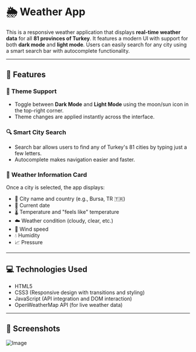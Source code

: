 # 🌦️ Weather App

This is a responsive weather application that displays **real-time weather data** for all **81 provinces of Turkey**. It features a modern UI with support for both **dark mode** and **light mode**. Users can easily search for any city using a smart search bar with autocomplete functionality.



---

## 🔧 Features

### 🎨 Theme Support
- Toggle between **Dark Mode** and **Light Mode** using the moon/sun icon in the top-right corner.
- Theme changes are applied instantly across the interface.

### 🔍 Smart City Search
- Search bar allows users to find any of Turkey's 81 cities by typing just a few letters.
- Autocomplete makes navigation easier and faster.

### 📍 Weather Information Card
Once a city is selected, the app displays:
- 📍 City name and country (e.g., Bursa, TR 🇹🇷)
- 📅 Current date
- 🌡️ Temperature and "feels like" temperature
- ☁️ Weather condition (cloudy, clear, etc.)
- 💨 Wind speed
- 💧 Humidity
- 📈 Pressure

---

## 💻 Technologies Used

- HTML5
- CSS3 (Responsive design with transitions and styling)
- JavaScript (API integration and DOM interaction)
- OpenWeatherMap API (for live weather data)

---

## 📸 Screenshots
![Image](https://github.com/user-attachments/assets/478c76ac-5174-4de2-ab9d-c01b65aadcf9)







